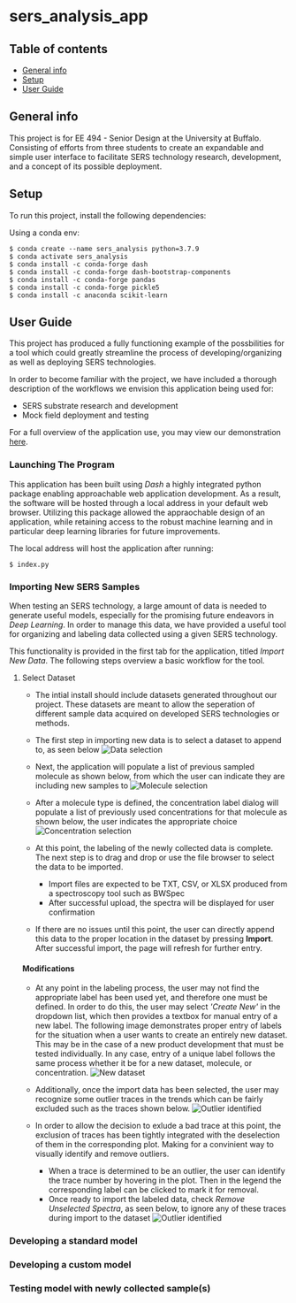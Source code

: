 # sers_analysis_app

## Table of contents
+ [General info](#general-info)
+ [Setup](#setup)
+ [User Guide](#user-guide)

## General info
This project is for EE 494 - Senior Design at the University at Buffalo. Consisting of efforts from three students to create 
an expandable and simple user interface to facilitate SERS technology research, development, and a concept of its possible deployment.

	
## Setup
To run this project, install the following dependencies:

Using a conda env:
```
$ conda create --name sers_analysis python=3.7.9
$ conda activate sers_analysis
$ conda install -c conda-forge dash
$ conda install -c conda-forge dash-bootstrap-components
$ conda install -c conda-forge pandas
$ conda install -c conda-forge pickle5
$ conda install -c anaconda scikit-learn
```


## User Guide
This project has produced a fully functioning example of the possbilities for a tool which could greatly streamline the process of developing/organizing as well as deploying SERS technologies.

In order to become familiar with the project, we have included a thorough description of the workflows we envision this application being used for:
+ SERS substrate research and development
+ Mock field deployment and testing 

For a full overview of the application use, you may view our demonstration [here]().


### Launching The Program
This application has been built using _Dash_ a highly integrated python package enabling approachable web application development. As a result, the software will be hosted through a local address in your default web browser. Utilizing this package allowed the appraochable design of an application, while retaining access to the robust machine learning and in particular deep learning libraries for future improvements.

The local address will host the application after running:
```
$ index.py
```


### Importing New SERS Samples
When testing an SERS technology, a large amount of data is needed to generate useful models, especially for the promising future endeavors in _Deep Learning_. 
In order to manage this data, we have provided a useful tool for organizing and labeling data collected using a given SERS technology. 

This functionality is provided in the first tab for the application, titled _Import New Data_. The following steps overview a basic workflow for the tool.
1) Select Dataset
    + The intial install should include datasets generated throughout our project. These datasets are meant to allow the seperation of different sample data acquired on developed SERS technologies or methods. 
    
    + The first step in importing new data is to select a dataset to append to, as seen below
    ![Data selection](guide_src/dataset_selection.png)
    
    + Next, the application will populate a list of previous sampled molecule as shown below, from which the user can indicate they are including new samples to
    ![Molecule selection](guide_src/molecule_selection.png)
    
    + After a molecule type is defined, the concentration label dialog will populate a list of previously used concentrations for that molecule as shown below, the user indicates the appropriate choice
    ![Concentration selection](guide_src/concentration_selection.png)
    
    + At this point, the labeling of the newly collected data is complete. The next step is to drag and drop or use the file browser to select the data to be imported.
        - Import files are expected to be TXT, CSV, or XLSX produced from a spectroscopy tool such as BWSpec
        - After successful upload, the spectra will be displayed for user confirmation
    
    + If there are no issues until this point, the user can directly append this data to the proper location in the dataset by pressing __Import__. After successful import, the page will refresh for further entry.

    #### Modifications
	
    + At any point in the labeling process, the user may not find the appropriate label has been used yet, and therefore one must be defined. In order to do this, the user may select _'Create New'_ in the dropdown list, which then provides a textbox for manual entry of a new label. The following image demonstrates proper entry of labels for the situation when a user wants to create an entirely new dataset. This may be in the case of a new product development that must be tested individually. In any case, entry of a unique label follows the same process whether it be for a new dataset, molecule, or concentration.
    ![New dataset](guide_src/new_import_all_defined.png)
    
    + Additionally, once the import data has been selected, the user may recognize some outlier traces in the trends which can be fairly excluded such as the traces shown below. 
    ![Outlier identified](guide_src/error_found.png)
    
    + In order to allow the decision to exlude a bad trace at this point, the exclusion of traces has been tightly integrated with the deselection of them in the corresponding plot. Making for a convinient way to visually identify and remove outliers. 
        - When a trace is determined to be an outlier, the user can identify the trace number by hovering in the plot. Then in the legend the corresponding label can be clicked to mark it for removal.
        - Once ready to import the labeled data, check _Remove Unselected Spectra_, as seen below, to ignore any of these traces during import to the dataset
        ![Outlier identified](guide_src/error_removal.png)
	
### Developing a __standard__ model

### Developing a __custom__ model

### Testing model with newly collected sample(s)
